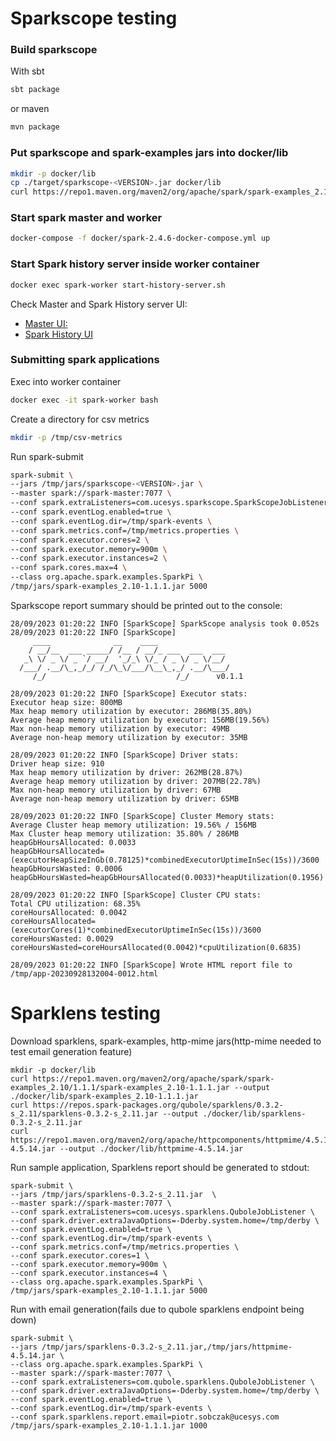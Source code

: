 # Sparkscope testing
### Build sparkscope  
With sbt
```bash
sbt package
```
or maven
```bash
mvn package
```
### Put sparkscope and spark-examples jars into docker/lib 
```bash
mkdir -p docker/lib
cp ./target/sparkscope-<VERSION>.jar docker/lib
curl https://repo1.maven.org/maven2/org/apache/spark/spark-examples_2.10/1.1.1/spark-examples_2.10-1.1.1.jar --output ./docker/lib/spark-examples_2.10-1.1.1.jar
```

### Start spark master and worker
```bash
docker-compose -f docker/spark-2.4.6-docker-compose.yml up
```
### Start Spark history server inside worker container
```bash
docker exec spark-worker start-history-server.sh
```
Check Master and Spark History server UI:
- [Master UI:](http://localhost:8080/)
- [Spark History UI](http://localhost:18080/)

### Submitting spark applications
Exec into worker container
```bash
docker exec -it spark-worker bash
```
Create a directory for csv metrics
```bash
mkdir -p /tmp/csv-metrics
```
Run spark-submit
```bash
spark-submit \
--jars /tmp/jars/sparkscope-<VERSION>.jar \
--master spark://spark-master:7077 \
--conf spark.extraListeners=com.ucesys.sparkscope.SparkScopeJobListener \
--conf spark.eventLog.enabled=true \
--conf spark.eventLog.dir=/tmp/spark-events \
--conf spark.metrics.conf=/tmp/metrics.properties \
--conf spark.executor.cores=2 \
--conf spark.executor.memory=900m \
--conf spark.executor.instances=2 \
--conf spark.cores.max=4 \
--class org.apache.spark.examples.SparkPi \
/tmp/jars/spark-examples_2.10-1.1.1.jar 5000
```
Sparkscope report summary should be printed out to the console:
```
28/09/2023 01:20:22 INFO [SparkScope] SparkScope analysis took 0.052s
28/09/2023 01:20:22 INFO [SparkScope] 
     ____              __    ____
    / __/__  ___ _____/ /__ / __/_ ___  ___  ___
   _\ \/ _ \/ _ `/ __/  '_/_\ \/_ / _ \/ _ \/__/
  /___/ .__/\_,_/_/ /_/\_\/___/\__\_,_/ .__/\___/
     /_/                             /_/      v0.1.1

28/09/2023 01:20:22 INFO [SparkScope] Executor stats:
Executor heap size: 800MB
Max heap memory utilization by executor: 286MB(35.80%)
Average heap memory utilization by executor: 156MB(19.56%)
Max non-heap memory utilization by executor: 49MB
Average non-heap memory utilization by executor: 35MB

28/09/2023 01:20:22 INFO [SparkScope] Driver stats:
Driver heap size: 910
Max heap memory utilization by driver: 262MB(28.87%)
Average heap memory utilization by driver: 207MB(22.78%)
Max non-heap memory utilization by driver: 67MB
Average non-heap memory utilization by driver: 65MB

28/09/2023 01:20:22 INFO [SparkScope] Cluster Memory stats: 
Average Cluster heap memory utilization: 19.56% / 156MB
Max Cluster heap memory utilization: 35.80% / 286MB
heapGbHoursAllocated: 0.0033
heapGbHoursAllocated=(executorHeapSizeInGb(0.78125)*combinedExecutorUptimeInSec(15s))/3600
heapGbHoursWasted: 0.0006
heapGbHoursWasted=heapGbHoursAllocated(0.0033)*heapUtilization(0.1956)

28/09/2023 01:20:22 INFO [SparkScope] Cluster CPU stats: 
Total CPU utilization: 68.35%
coreHoursAllocated: 0.0042
coreHoursAllocated=(executorCores(1)*combinedExecutorUptimeInSec(15s))/3600
coreHoursWasted: 0.0029
coreHoursWasted=coreHoursAllocated(0.0042)*cpuUtilization(0.6835)

28/09/2023 01:20:22 INFO [SparkScope] Wrote HTML report file to /tmp/app-20230928132004-0012.html
```
# Sparklens testing #

Download sparklens, spark-examples, http-mime jars(http-mime needed to test email generation feature) 
```
mkdir -p docker/lib
curl https://repo1.maven.org/maven2/org/apache/spark/spark-examples_2.10/1.1.1/spark-examples_2.10-1.1.1.jar --output ./docker/lib/spark-examples_2.10-1.1.1.jar
curl https://repos.spark-packages.org/qubole/sparklens/0.3.2-s_2.11/sparklens-0.3.2-s_2.11.jar --output ./docker/lib/sparklens-0.3.2-s_2.11.jar
curl https://repo1.maven.org/maven2/org/apache/httpcomponents/httpmime/4.5.14/httpmime-4.5.14.jar --output ./docker/lib/httpmime-4.5.14.jar
```

Run sample application, Sparklens report should be generated to stdout:
```
spark-submit \
--jars /tmp/jars/sparklens-0.3.2-s_2.11.jar  \
--master spark://spark-master:7077 \
--conf spark.extraListeners=com.ucesys.sparklens.QuboleJobListener \
--conf spark.driver.extraJavaOptions=-Dderby.system.home=/tmp/derby \
--conf spark.eventLog.enabled=true \
--conf spark.eventLog.dir=/tmp/spark-events \
--conf spark.metrics.conf=/tmp/metrics.properties \
--conf spark.executor.cores=1 \
--conf spark.executor.memory=900m \
--conf spark.executor.instances=4 \
--class org.apache.spark.examples.SparkPi \
/tmp/jars/spark-examples_2.10-1.1.1.jar 5000
```

Run with email generation(fails due to qubole sparklens endpoint being down)  

```
spark-submit \
--jars /tmp/jars/sparklens-0.3.2-s_2.11.jar,/tmp/jars/httpmime-4.5.14.jar \
--class org.apache.spark.examples.SparkPi \
--master spark://spark-master:7077 \
--conf spark.extraListeners=com.qubole.sparklens.QuboleJobListener \
--conf spark.driver.extraJavaOptions=-Dderby.system.home=/tmp/derby \
--conf spark.eventLog.enabled=true \
--conf spark.eventLog.dir=/tmp/spark-events \
--conf spark.sparklens.report.email=piotr.sobczak@ucesys.com
/tmp/jars/spark-examples_2.10-1.1.1.jar 1000
```

